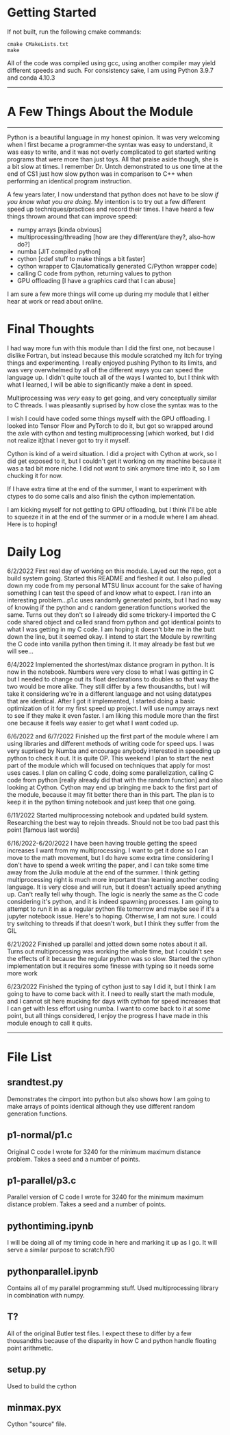 # Getting Started
If not built, run the following cmake commands:
```console
cmake CMakeLists.txt
make
```
All of the code was compiled using gcc, using another compiler may yield different speeds and such.
For consistency sake, I am using Python 3.9.7 and conda 4.10.3 


-----------------------------------------------------------------------------------------------------------------

# A Few Things About the Module
------------------------------------------------------------------------------------------------------------------
Python is a beautiful language in my honest opinion. It was very welcoming when I first became a programmer-the 
syntax was easy to understand, it was easy to write, and it was not overly complicated to get started writing programs
that were more than just toys. All that praise aside though, she is a bit slow at times. I remember Dr. Untch demonstrated
to us one time at the end of CS1 just how slow python was in comparison to C++ when performing an identical program
instruction.

A few years later, I now understand that python does not have to be slow *if you know what you are doing*. My intention
is to try out a few different speed up techniques/practices and record their times. I have heard a few things thrown around 
that can improve speed:

* numpy arrays [kinda obvious]
* multiprocessing/threading [how are they different/are they?, also-how do?]
* numba [JIT compiled python]
* cython [cdef stuff to make things a bit faster]
* cython wrapper to C[automatically generated C\/Python wrapper code]
* calling C code from python, returning values to python
* GPU offloading [I have a graphics card that I can abuse]

I am sure a few more things will come up during my module that I either hear at work or read about online.

# Final Thoughts
I had way more fun with this module than I did the first one, not because I dislike Fortran, but instead because this module scratched 
my itch for trying things and experimenting. I really enjoyed pushing Python to its limits, and was very overwhelmed by all of the 
different ways you can speed the language up. I didn't quite touch all of the ways I wanted to, but I think with what I learned, I will be
able to significantly make a dent in speed. 

Multiprocessing was *very* easy to get going, and very conceptually similar to C threads. I was pleasantly suprised by how close the syntax
was to the 

I wish I could have coded some things myself with the GPU offloading. I looked into Tensor Flow and PyTorch to do it, but got so wrapped around the axle with cython and testing multiprocessing [which worked, but I did not realize it]that I never got to try it myself.

Cython is kind of a weird situation. I did a project with Cython at work, so I did get exposed to it, but I couldn't get it working on my 
machine because it was a tad bit more niche. I did not want to sink anymore time into it, so I am chucking it for now. 

If I have extra time at the end of the summer, I want to experiment with ctypes to do some calls and also finish the cython implementation.

I am kicking myself for not getting to GPU offloading, but I think I'll be able to squeeze it in at the end of the summer or in a module where I am ahead. Here is to hoping!


# Daily Log
6/2/2022
First real day of working on this module. Layed out the repo, got a build system going. Started this README and fleshed it out.
I also pulled down my code from my personal MTSU linux account for the sake of having something I can test the speed of and 
know what to expect. I ran into an interesting problem...p1.c uses randomly generated points, but I had no way of knowing if
the python and c random generation functions worked the same. Turns out they don't so I already did some trickery-I imported
the C code shared object and called srand from python and got identical points to what I was getting in my C code.
I am hoping it doesn't bite me in the butt down the line, but it seemed okay. I intend to start the Module by rewriting the
C code into vanilla python then timing it. It may already be fast but we will see...

6/4/2022
Implemented the shortest/max distance program in python. It is now in the notebook. Numbers were very close to what I was getting in C
but I needed to change out its float declarations to doubles so that way the two would be more alike. They still differ by a few thousandths,
but I will take it considering we're in a different language and not using datatypes that are identical. After I got it implemented,
I started doing a basic optimization of it for my first speed up project. I will use numpy arrays next to see if they make it even faster.
I am liking this module more than the first one because it feels way easier to get what I want coded up.

6/6/2022 and 6/7/2022
Finished up the first part of the module where I am using libraries and different methods of writing code for speed ups.
I was very suprised by Numba and encourage anybody interested in speeding up python to check it out. It is quite OP. 
This weekend I plan to start the next part of the module which will focused on techniques that apply for most uses cases. 
I plan on calling C code, doing some parallelization, calling C code from python [really already did that with the random function]
and also looking at Cython. Cython may end up bringing me back to the first part of the module, because it may fit better there than in this part.
The plan is to keep it in the python timing notebook and just keep that one going.

6/11/2022
Started multiprocessing notebook and updated build system. Researching the best way to rejoin threads. 
Should not be too bad past this point [famous last words]

6/16/2022-6/20/2022
I have been having trouble getting the speed increases I want from my multiprocessing. I want to get it done so
I can move to the math movement, but I do have some extra time considering I don't have to spend a week writing the
paper, and I can take some time away from the Julia module at the end of the summer. I think getting multiprocessing 
right is much more important than learning another coding language. It is very close and will run, but it doesn't
actually speed anything up. Can't really tell why though. The logic is nearly the same as the C code considering 
it's python, and it is indeed spawning processes. I am going to attempt to run it in as a regular python file tomorrow
and maybe see if it's a jupyter notebook issue. Here's to hoping. Otherwise, I am not sure. I could try switching to threads
if that doesn't work, but I think they suffer from the GIL

6/21/2022
Finished up parallel and jotted down some notes about it all. Turns out multiprocessing was working the whole time, but I couldn't see the effects
of it because the regular python was so slow. Started the cython implementation but it requires some finesse with typing so it needs some more work

6/23/2022
Finished the typing of cython just to say I did it, but I think I am going to have to come back with it. I need to really start the math 
module, and I cannot sit here mucking for days with cython for speed increases that I can get with less effort using numba.
I want to come back to it at some point, but all things considered, I enjoy the progress I have made in this module enough to call it quits.


------------------------------------------------------------------------------------------------------------------

# File List
## srandtest.py 
Demonstrates the cimport into python but also shows how I am going to make arrays of points identical although they 
use different random generation functions.

## p1-normal/p1.c
Original C code I wrote for 3240 for the minimum maximum distance problem. Takes a seed and a number of points. 

## p1-parallel/p3.c
Parallel version of C code I wrote for 3240 for the minimum maximum distance problem. Takes a seed and a number of points. 

## pythontiming.ipynb
I will be doing all of my timing code in here and marking it up as I go. It will serve a similar purpose to scratch.f90

## pythonparallel.ipynb
Contains all of my parallel programming stuff. Used multiprocessing library in combination with numpy.

## T? 
All of the original Butler test files. I expect these to differ by a few thousandths because of the disparity in how
C and python handle floating point arithmetic.

## setup.py
Used to build the cython

## minmax.pyx
Cython "source" file.


